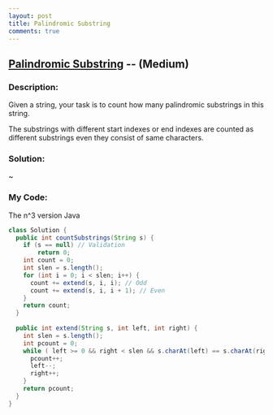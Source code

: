 ```yaml
---
layout: post
title: Palindromic Substring
comments: true
---
```


## [Palindromic Substring](https://leetcode.com/problems/palindromic-substrings/description/) -- (Medium)

### Description:
Given a string, your task is to count how many palindromic substrings in this string.  
  
The substrings with different start indexes or end indexes are counted as different substrings even they consist of same characters.
      
### Solution:
~
  
### My Code:
The n^3 version
Java
```java
class Solution {
  public int countSubstrings(String s) {
    if (s == null) // Validation
        return 0;
    int count = 0;
    int slen = s.length();
    for (int i = 0; i < slen; i++) {
      count += extend(s, i, i); // Odd
      count += extend(s, i, i + 1); // Even
    }
    return count;
  }
  
  public int extend(String s, int left, int right) {
    int slen = s.length();
    int pcount = 0;
    while ( left >= 0 && right < slen && s.charAt(left) == s.charAt(right) ) {
      pcount++;
      left--;
      right++;
    }
    return pcount;
  }
}
```
